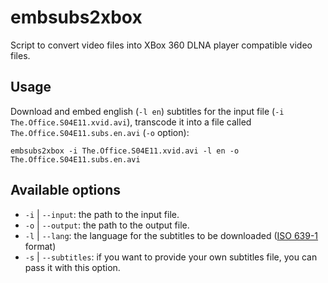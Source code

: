 embsubs2xbox
============

Script to convert video files into XBox 360 DLNA player compatible video files.

## Usage

Download and embed english (`-l en`) subtitles for the input file (`-i The.Office.S04E11.xvid.avi`), transcode it into a file called `The.Office.S04E11.subs.en.avi` (`-o` option):

    embsubs2xbox -i The.Office.S04E11.xvid.avi -l en -o The.Office.S04E11.subs.en.avi


## Available options

- `-i` | `--input`: the path to the input file.
- `-o` | `--output`: the path to the output file.
- `-l` | `--lang`: the language for the subtitles to be downloaded ([ISO 639-1](http://en.wikipedia.org/wiki/ISO_639-1) format)
- `-s` | `--subtitles`: if you want to provide your own subtitles file, you can pass it with this option.
